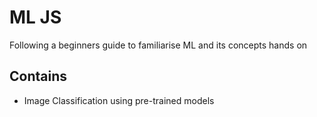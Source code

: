 # ML JS
Following a beginners guide to familiarise ML and its concepts hands on

## Contains

- Image Classification using pre-trained models

